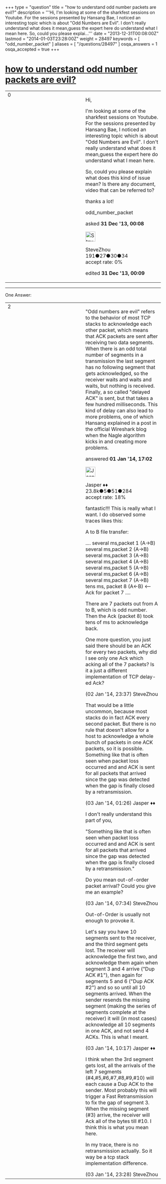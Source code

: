 +++
type = "question"
title = "how to understand odd number packets are evil?"
description = '''Hi, I&#x27;m looking at some of the sharkfest sessions on Youtube. For the sessions presented by Hansang Bae, I noticed an interesting topic which is about &quot;Odd Numbers are Evil&quot;. I don&#x27;t really understand what does it mean,guess the expert here do understand what I mean here. So, could you please explai...'''
date = "2013-12-31T00:08:00Z"
lastmod = "2014-01-03T23:28:00Z"
weight = 28497
keywords = [ "odd_number_packet" ]
aliases = [ "/questions/28497" ]
osqa_answers = 1
osqa_accepted = true
+++

<div class="headNormal">

# [how to understand odd number packets are evil?](/questions/28497/how-to-understand-odd-number-packets-are-evil)

</div>

<div id="main-body">

<div id="askform">

<table id="question-table" style="width:100%;"><colgroup><col style="width: 50%" /><col style="width: 50%" /></colgroup><tbody><tr class="odd"><td style="width: 30px; vertical-align: top"><div class="vote-buttons"><span id="post-28497-upvote" class="ajax-command post-vote up" rel="nofollow" title="I like this post (click again to cancel)"> </span><div id="post-28497-score" class="post-score" title="current number of votes">0</div><span id="post-28497-downvote" class="ajax-command post-vote down" rel="nofollow" title="I dont like this post (click again to cancel)"> </span> <span id="favorite-mark" class="ajax-command favorite-mark" rel="nofollow" title="mark/unmark this question as favorite (click again to cancel)"> </span><div id="favorite-count" class="favorite-count"></div></div></td><td><div id="item-right"><div class="question-body"><p>Hi,</p><p>I'm looking at some of the sharkfest sessions on Youtube. For the sessions presented by Hansang Bae, I noticed an interesting topic which is about "Odd Numbers are Evil". I don't really understand what does it mean,guess the expert here do understand what I mean here.</p><p>So, could you please explain what does this kind of issue mean? Is there any document, video that can be referred to?</p><p>thanks a lot!</p></div><div id="question-tags" class="tags-container tags"><span class="post-tag tag-link-odd_number_packet" rel="tag" title="see questions tagged &#39;odd_number_packet&#39;">odd_number_packet</span></div><div id="question-controls" class="post-controls"></div><div class="post-update-info-container"><div class="post-update-info post-update-info-user"><p>asked <strong>31 Dec '13, 00:08</strong></p><img src="https://secure.gravatar.com/avatar/2d1a8885858c8435654658b25f489bd9?s=32&amp;d=identicon&amp;r=g" class="gravatar" width="32" height="32" alt="SteveZhou&#39;s gravatar image" /><p><span>SteveZhou</span><br />
<span class="score" title="191 reputation points">191</span><span title="27 badges"><span class="badge1">●</span><span class="badgecount">27</span></span><span title="30 badges"><span class="silver">●</span><span class="badgecount">30</span></span><span title="34 badges"><span class="bronze">●</span><span class="badgecount">34</span></span><br />
<span class="accept_rate" title="Rate of the user&#39;s accepted answers">accept rate:</span> <span title="SteveZhou has no accepted answers">0%</span></p></div><div class="post-update-info post-update-info-edited"><p><span> edited <strong>31 Dec '13, 00:09</strong> </span></p></div></div><div id="comments-container-28497" class="comments-container"></div><div id="comment-tools-28497" class="comment-tools"></div><div class="clear"></div><div id="comment-28497-form-container" class="comment-form-container"></div><div class="clear"></div></div></td></tr></tbody></table>

------------------------------------------------------------------------

<div class="tabBar">

<span id="sort-top"></span>

<div class="headQuestions">

One Answer:

</div>

</div>

<span id="28515"></span>

<div id="answer-container-28515" class="answer accepted-answer">

<table style="width:100%;"><colgroup><col style="width: 50%" /><col style="width: 50%" /></colgroup><tbody><tr class="odd"><td style="width: 30px; vertical-align: top"><div class="vote-buttons"><span id="post-28515-upvote" class="ajax-command post-vote up" rel="nofollow" title="I like this post (click again to cancel)"> </span><div id="post-28515-score" class="post-score" title="current number of votes">2</div><span id="post-28515-downvote" class="ajax-command post-vote down" rel="nofollow" title="I dont like this post (click again to cancel)"> </span> <span class="accept-answer on" rel="nofollow" title="SteveZhou has selected this answer as the correct answer"> </span></div></td><td><div class="item-right"><div class="answer-body"><p>"Odd numbers are evil" refers to the behavior of most TCP stacks to acknowledge each other packet, which means that ACK packets are sent after receiving two data segments. When there is an odd total number of segments in a transmission the last segment has no following segment that gets acknowledged, so the receiver waits and waits and waits, but nothing is received. Finally, a so called "delayed ACK" is sent, but that takes a few hundred milliseconds. This kind of delay can also lead to more problems, one of which Hansang explained in a post in the official Wireshark blog when the Nagle algorithm kicks in and creating more problems.</p></div><div class="answer-controls post-controls"></div><div class="post-update-info-container"><div class="post-update-info post-update-info-user"><p>answered <strong>01 Jan '14, 17:02</strong></p><img src="https://secure.gravatar.com/avatar/c578ba2967741f25aebd6afef702f432?s=32&amp;d=identicon&amp;r=g" class="gravatar" width="32" height="32" alt="Jasper&#39;s gravatar image" /><p><span>Jasper ♦♦</span><br />
<span class="score" title="23806 reputation points"><span>23.8k</span></span><span title="5 badges"><span class="badge1">●</span><span class="badgecount">5</span></span><span title="51 badges"><span class="silver">●</span><span class="badgecount">51</span></span><span title="284 badges"><span class="bronze">●</span><span class="badgecount">284</span></span><br />
<span class="accept_rate" title="Rate of the user&#39;s accepted answers">accept rate:</span> <span title="Jasper has 263 accepted answers">18%</span></p></div></div><div id="comments-container-28515" class="comments-container"><span id="28543"></span><div id="comment-28543" class="comment"><div id="post-28543-score" class="comment-score"></div><div class="comment-text"><p>fantastic!!! This is really what I want. I do observed some traces likes this:</p><p>A to B file transfer:</p><p>.... several ms,packet 1 (A-&gt;B) several ms,packet 2 (A-&gt;B) several ms,packet 3 (A-&gt;B) several ms,packet 4 (A-&gt;B) several ms,packet 5 (A-&gt;B) several ms,packet 6 (A-&gt;B) several ms,packet 7 (A-&gt;B) tens ms, packet 8 (A&lt;-B) &lt;-- Ack for packet 7 ....</p><p>There are 7 packets out from A to B, which is odd number. Then the Ack (packet 8) took tens of ms to acknowledge back.</p><p>One more question, you just said there should be an ACK for every two packets, why did I see only one Ack which acking all of the 7 packets? Is it a just a different implementation of TCP delay-ed Ack?</p></div><div id="comment-28543-info" class="comment-info"><span class="comment-age">(02 Jan '14, 23:37)</span> <span class="comment-user userinfo">SteveZhou</span></div></div><span id="28547"></span><div id="comment-28547" class="comment"><div id="post-28547-score" class="comment-score"></div><div class="comment-text"><p>That would be a little uncommon, because most stacks do in fact ACK every second packet. But there is no rule that doesn't allow for a host to acknowledge a whole bunch of packets in one ACK packets, so it is possible. Something like that is often seen when packet loss occurred and and ACK is sent for all packets that arrived since the gap was detected when the gap is finally closed by a retransmission.</p></div><div id="comment-28547-info" class="comment-info"><span class="comment-age">(03 Jan '14, 01:26)</span> <span class="comment-user userinfo">Jasper ♦♦</span></div></div><span id="28550"></span><div id="comment-28550" class="comment"><div id="post-28550-score" class="comment-score"></div><div class="comment-text"><p>I don't really understand this part of you,</p><p>"Something like that is often seen when packet loss occurred and and ACK is sent for all packets that arrived since the gap was detected when the gap is finally closed by a retransmission."</p><p>Do you mean out-of-order packet arrival? Could you give me an example?</p></div><div id="comment-28550-info" class="comment-info"><span class="comment-age">(03 Jan '14, 07:34)</span> <span class="comment-user userinfo">SteveZhou</span></div></div><span id="28555"></span><div id="comment-28555" class="comment"><div id="post-28555-score" class="comment-score"></div><div class="comment-text"><p>Out-of-Order is usually not enough to provoke it.</p><p>Let's say you have 10 segments sent to the receiver, and the third segment gets lost. The receiver will acknowledge the first two, and acknowledge them again when segment 3 and 4 arrive ("Dup ACK #1"), then again for segments 5 and 6 ("Dup ACK #2") and so so until all 10 segments arrived. When the sender resends the missing segment (making the series of segments complete at the receiver) it will (in most cases) acknowledge all 10 segments in one ACK, and not send 4 ACKs. This is what I meant.</p></div><div id="comment-28555-info" class="comment-info"><span class="comment-age">(03 Jan '14, 10:17)</span> <span class="comment-user userinfo">Jasper ♦♦</span></div></div><span id="28564"></span><div id="comment-28564" class="comment"><div id="post-28564-score" class="comment-score"></div><div class="comment-text"><p>I think when the 3rd segment gets lost, all the arrivals of the left 7 segments (#4,#5,#6,#7,#8,#9,#10) will each cause a Dup ACK to the sender. Most probably this will trigger a Fast Retransmission to fix the gap of segment 3. When the missing segment (#3) arrive, the receiver will Ack all of the bytes till #10. I think this is what you mean here.</p><p>In my trace, there is no retransmission actually. So it way be a tcp stack implementation difference.</p></div><div id="comment-28564-info" class="comment-info"><span class="comment-age">(03 Jan '14, 23:28)</span> <span class="comment-user userinfo">SteveZhou</span></div></div></div><div id="comment-tools-28515" class="comment-tools"></div><div class="clear"></div><div id="comment-28515-form-container" class="comment-form-container"></div><div class="clear"></div></div></td></tr></tbody></table>

</div>

<div class="paginator-container-left">

</div>

</div>

</div>

